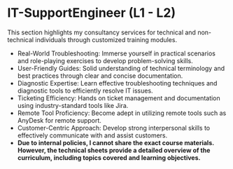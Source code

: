 # IT-SupportEngineer (L1 - L2)

This section highlights my consultancy services for technical and non-technical individuals through customized training modules.

- Real-World Troubleshooting: Immerse yourself in practical scenarios and role-playing exercises to develop  problem-solving skills.
- User-Friendly Guides:  Solid understanding of technical terminology and best practices through clear and concise documentation.
- Diagnostic Expertise: Learn effective troubleshooting techniques and diagnostic tools to efficiently resolve IT issues.
- Ticketing Efficiency: Hands on ticket management and documentation using industry-standard tools like Jira.
- Remote Tool Proficiency: Become adept in utilizing remote tools such as AnyDesk for remote support.
- Customer-Centric Approach: Develop strong interpersonal skills to effectively communicate with and assist customers.
- **Due to internal policies, I cannot share the exact course materials. However, the technical sheets provide a detailed overview of the curriculum, including topics covered and learning objectives.**
